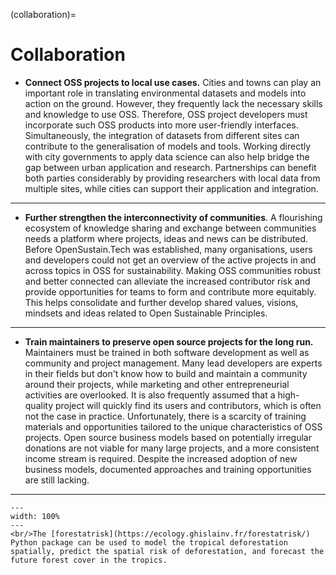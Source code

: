 (collaboration)=
# Collaboration

- **Connect OSS projects to local use cases.** Cities and towns can play an important role in translating environmental datasets and models into action on the ground. However, they frequently lack the necessary skills and knowledge to use OSS. Therefore, OSS project developers must incorporate such OSS products into more user-friendly interfaces. Simultaneously, the integration of datasets from different sites can contribute to the generalisation of models and tools. Working directly with city governments to apply data science can also help bridge the gap between urban application and research. Partnerships can benefit both parties considerably by providing researchers with local data from multiple sites, while cities can support their application and integration.

---

- **Further strengthen the interconnectivity of communities**. A flourishing ecosystem of knowledge sharing and exchange between communities needs a platform where projects, ideas and news can be distributed. Before OpenSustain.Tech was established, many organisations, users and developers could not get an overview of the active projects in and across topics in OSS for sustainability. Making OSS communities robust and better connected can alleviate the increased contributor risk and provide opportunities for teams to form and contribute more equitably. This helps consolidate and further develop shared values, visions, mindsets and ideas related to Open Sustainable Principles.

---

- **Train maintainers to preserve open source projects for the long run.** Maintainers must be trained in both software development as well as community and project management. Many lead developers are experts in their fields but don't know how to build and maintain a community around their projects, while marketing and other entrepreneurial activities are overlooked. It is also frequently assumed that a high-quality project will quickly find its users and contributors, which is often not the case in practice. Unfortunately, there is a scarcity of training materials and opportunities tailored to the unique characteristics of OSS projects. Open source business models based on potentially irregular donations are not viable for many large projects, and a more consistent income stream is required. Despite the increased adoption of new business models, documented approaches and training opportunities are still lacking.


---

 ```{figure} ../images/forestatrisk.png
---
width: 100%
---
<br/>The [forestatrisk](https://ecology.ghislainv.fr/forestatrisk/) Python package can be used to model the tropical deforestation spatially, predict the spatial risk of deforestation, and forecast the future forest cover in the tropics.
 ```
